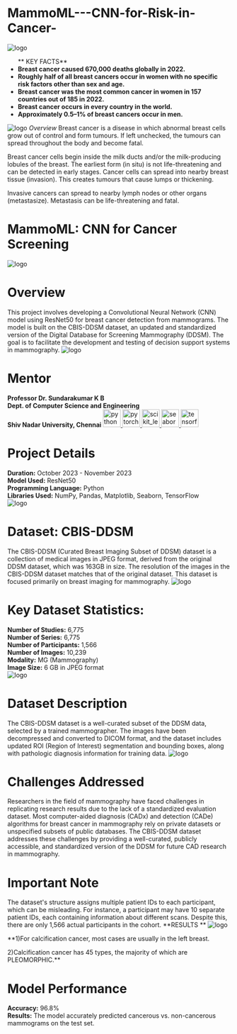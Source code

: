 # MammoML---CNN-for-Risk-in-Cancer-

![logo](https://github.com/ipsita-kar/MammoML---CNN-for-Risk-in-Cancer-/blob/main/POSTER.png)
<ul>
**  KEY FACTS**
  <li><strong>Breast cancer caused 670,000 deaths globally in 2022.</strong></li>
  <li><strong>Roughly half of all breast cancers occur in women with no specific risk factors other than sex and age.</strong></li>
  <li><strong>Breast cancer was the most common cancer in women in 157 countries out of 185 in 2022.</strong></li>
  <li><strong>Breast cancer occurs in every country in the world.</strong></li>
  <li><strong>Approximately 0.5–1% of breast cancers occur in men.</strong></li>
</ul>

![logo](https://github.com/ipsita-kar/MammoML---CNN-for-Risk-in-Cancer-/blob/main/FINAL.png)
_Overview_
Breast cancer is a disease in which abnormal breast cells grow out of control and form tumours. If left unchecked, the tumours can spread throughout the body and become fatal.

Breast cancer cells begin inside the milk ducts and/or the milk-producing lobules of the breast. The earliest form (in situ) is not life-threatening and can be detected in early stages. Cancer cells can spread into nearby breast tissue (invasion). This creates tumours that cause lumps or thickening. 

Invasive cancers can spread to nearby lymph nodes or other organs (metastasize). Metastasis can be life-threatening and fatal.
# MammoML: CNN for Cancer Screening
![logo](https://github.com/ipsita-kar/MammoML---CNN-for-Risk-in-Cancer-/blob/main/Raw%20Images.png)
## <h1>Overview</h1>
This project involves developing a Convolutional Neural Network (CNN) model using ResNet50 for breast cancer detection from mammograms. The model is built on the CBIS-DDSM dataset, an updated and standardized version of the Digital Database for Screening Mammography (DDSM). The goal is to facilitate the development and testing of decision support systems in mammography.
![logo](https://github.com/ipsita-kar/MammoML---CNN-for-Risk-in-Cancer-/blob/main/newplot.png)
## <h1>Mentor</h1>
**Professor Dr. Sundarakumar K B**  
**Dept. of Computer Science and Engineering**  
**Shiv Nadar University, Chennai**
</a> <a href="https://www.python.org" target="_blank" rel="noreferrer"> <img src="https://raw.githubusercontent.com/devicons/devicon/master/icons/python/python-original.svg" alt="python" width="40" height="40"/> </a> <a href="https://pytorch.org/" target="_blank" rel="noreferrer"> <img src="https://www.vectorlogo.zone/logos/pytorch/pytorch-icon.svg" alt="pytorch" width="40" height="40"/> </a> <a href="https://scikit-learn.org/" target="_blank" rel="noreferrer"> <img src="https://upload.wikimedia.org/wikipedia/commons/0/05/Scikit_learn_logo_small.svg" alt="scikit_learn" width="40" height="40"/> </a> <a href="https://seaborn.pydata.org/" target="_blank" rel="noreferrer"> <img src="https://seaborn.pydata.org/_images/logo-mark-lightbg.svg" alt="seaborn" width="40" height="40"/> </a> <a href="https://www.tensorflow.org" target="_blank" rel="noreferrer"> <img src="https://www.vectorlogo.zone/logos/tensorflow/tensorflow-icon.svg" alt="tensorflow" width="40" height="40"/> </a> </p>

## <h1>Project Details</h1>
**Duration:** October 2023 - November 2023  
**Model Used:** ResNet50  
**Programming Language:** Python  
**Libraries Used:** NumPy, Pandas, Matplotlib, Seaborn, TensorFlow  
![logo](https://github.com/ipsita-kar/MammoML---CNN-for-Risk-in-Cancer-/blob/main/CBIS%20DDSM%20DATASET.png)
## <h1>Dataset: CBIS-DDSM</h1>
The CBIS-DDSM (Curated Breast Imaging Subset of DDSM) dataset is a collection of medical images in JPEG format, derived from the original DDSM dataset, which was 163GB in size. The resolution of the images in the CBIS-DDSM dataset matches that of the original dataset. This dataset is focused primarily on breast imaging for mammography.
![logo](https://github.com/ipsita-kar/MammoML---CNN-for-Risk-in-Cancer-/blob/main/Data%20cleaning.png)
### <h1>Key Dataset Statistics:</h1>
**Number of Studies:** 6,775  
**Number of Series:** 6,775  
**Number of Participants:** 1,566  
**Number of Images:** 10,239  
**Modality:** MG (Mammography)  
**Image Size:** 6 GB in JPEG format  
![logo](https://github.com/ipsita-kar/MammoML---CNN-for-Risk-in-Cancer-/blob/main/Data%20cleaning.png)
### <h1>Dataset Description</h1>
The CBIS-DDSM dataset is a well-curated subset of the DDSM data, selected by a trained mammographer. The images have been decompressed and converted to DICOM format, and the dataset includes updated ROI (Region of Interest) segmentation and bounding boxes, along with pathologic diagnosis information for training data.
![logo](https://github.com/ipsita-kar/MammoML---CNN-for-Risk-in-Cancer-/blob/main/Data%20Visualizing.png)
### <h1>Challenges Addressed</h1>
Researchers in the field of mammography have faced challenges in replicating research results due to the lack of a standardized evaluation dataset. Most computer-aided diagnosis (CADx) and detection (CADe) algorithms for breast cancer in mammography rely on private datasets or unspecified subsets of public databases. The CBIS-DDSM dataset addresses these challenges by providing a well-curated, publicly accessible, and standardized version of the DDSM for future CAD research in mammography.

### <h1>Important Note</h1>
The dataset's structure assigns multiple patient IDs to each participant, which can be misleading. For instance, a participant may have 10 separate patient IDs, each containing information about different scans. Despite this, there are only 1,566 actual participants in the cohort.
**RESULTS **
![logo](https://github.com/ipsita-kar/MammoML---CNN-for-Risk-in-Cancer-/blob/main/RESULTTT.png)

**1)For calcification cancer, most cases are usually in the left breast.

2)Calcification cancer has 45 types, the majority of which are PLEOMORPHIC.**
## <h1>Model Performance</h1>
**Accuracy:** 96.8%  
**Results:** The model accurately predicted cancerous vs. non-cancerous mammograms on the test set.

